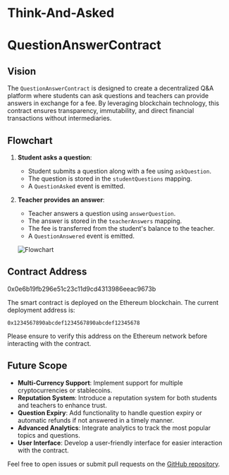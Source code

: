 # Think-And-Asked
# QuestionAnswerContract

## Vision

The `QuestionAnswerContract` is designed to create a decentralized Q&A platform where students can ask questions and teachers can provide answers in exchange for a fee. By leveraging blockchain technology, this contract ensures transparency, immutability, and direct financial transactions without intermediaries.

## Flowchart

1. **Student asks a question**:
   - Student submits a question along with a fee using `askQuestion`.
   - The question is stored in the `studentQuestions` mapping.
   - A `QuestionAsked` event is emitted.

2. **Teacher provides an answer**:
   - Teacher answers a question using `answerQuestion`.
   - The answer is stored in the `teacherAnswers` mapping.
   - The fee is transferred from the student's balance to the teacher.
   - A `QuestionAnswered` event is emitted.

   ![Flowchart](link-to-flowchart-image)

## Contract Address
0x0e6b19fb296e51c23c11d9cd4313986eeac9673b

The smart contract is deployed on the Ethereum blockchain. The current deployment address is:

`0x1234567890abcdef1234567890abcdef12345678`

Please ensure to verify this address on the Ethereum network before interacting with the contract.

## Future Scope

- **Multi-Currency Support**: Implement support for multiple cryptocurrencies or stablecoins.
- **Reputation System**: Introduce a reputation system for both students and teachers to enhance trust.
- **Question Expiry**: Add functionality to handle question expiry or automatic refunds if not answered in a timely manner.
- **Advanced Analytics**: Integrate analytics to track the most popular topics and questions.
- **User Interface**: Develop a user-friendly interface for easier interaction with the contract.

Feel free to open issues or submit pull requests on the [GitHub repository](link-to-repository).
